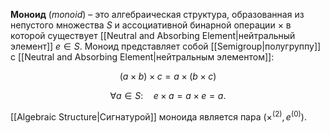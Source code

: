 
**Моноид** (*monoid*) – это алгебраическая структура, образованная из непустого множества $S$ и ассоциативной бинарной операции $×$ в которой существует [[Neutral and Absorbing Element|нейтральный элемент]] $e∈S$. Моноид представляет собой [[Semigroup|полугруппу]] с [[Neutral and Absorbing Element|нейтральным элементом]]:

$$
(a × b) × c = a × (b × c)
$$

$$
∀a∈S: \quad e×a=a×e=a.
$$

[[Algebraic Structure|Сигнатурой]] моноида является пара $(×^{(2)}, e^{(0)})$.

